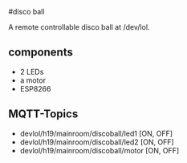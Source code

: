 #disco ball

A remote controllable disco ball at /dev/lol.

## components

* 2 LEDs
* a motor
* ESP8266

## MQTT-Topics

* devlol/h19/mainroom/discoball/led1 [ON, OFF]
* devlol/h19/mainroom/discoball/led2 [ON, OFF]
* devlol/h19/mainroom/discoball/motor [ON, OFF]
